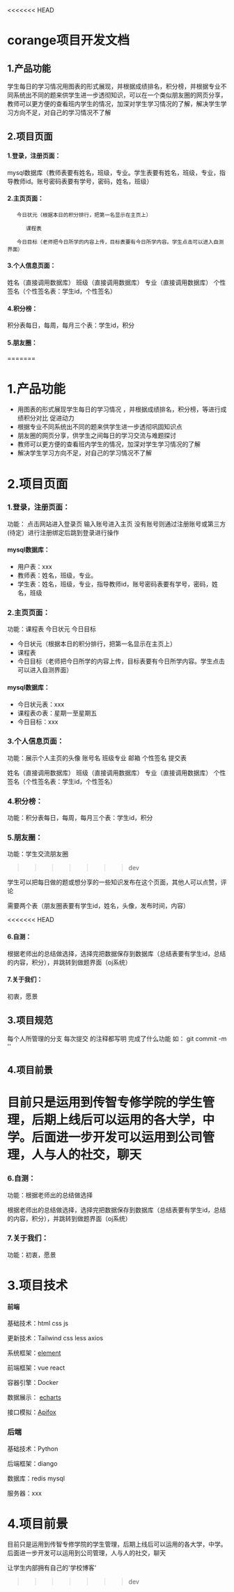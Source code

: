 <<<<<<< HEAD
# corange项目开发文档

## 1.产品功能 ##

学生每日的学习情况用图表的形式展现，并根据成绩排名，积分榜，并根据专业不同系统出不同的题来供学生进一步透彻知识，可以在一个类似朋友圈的网页分享，教师可以更方便的查看班内学生的情况，加深对学生学习情况的了解，解决学生学习方向不足，对自己的学习情况不了解

## 2.项目页面 ##

#### 1.登录，注册页面： ####

mysql数据库（教师表要有姓名，班级，专业。学生表要有姓名，班级，专业，指导教师id。账号密码表要有学号，密码，姓名，班级）

#### 2.主页页面： ####

```
   今日状元（根据本日的积分排行，把第一名显示在主页上）

      课程表

   今日目标（老师把今日所学的内容上传，目标表要有今日所学内容。学生点击可以进入自测界面）
```

#### 3.个人信息页面： ####

姓名（直接调用数据库） 班级（直接调用数据库） 专业（直接调用数据库） 个性签名（个性签名表：学生id，个性签名）

#### 4.积分榜： ####

积分表每日，每周，每月三个表：学生id，积分

#### 5.朋友圈： ####
=======
# 1.产品功能 #

- 用图表的形式展现学生每日的学习情况 ，并根据成绩排名，积分榜，等进行成绩积分对比 促进动力
- 根据专业不同系统出不同的题来供学生进一步透彻巩固知识点
- 朋友圈的网页分享，供学生之间每日的学习交流与难题探讨
- 教师可以更方便的查看班内学生的情况，加深对学生学习情况的了解
- 解决学生学习方向不足，对自己的学习情况不了解

# 2.项目页面 #

### 1.登录，注册页面： ###

功能： 点击网站进入登录页 输入账号进入主页 没有账号则通过注册账号或第三方(待定）进行注册绑定后跳到登录进行操作

#### **mysql数据库**： ####

- 用户表：xxx
- 教师表：姓名，班级，专业。
- 学生表：姓名，班级，专业，指导教师id，账号密码表要有学号，密码，姓名，班级

### 2.主页页面： ###

功能：课程表 今日状元  今日目标

- 今日状元（根据本日的积分排行，把第一名显示在主页上）
- 课程表
- 今日目标（老师把今日所学的内容上传，目标表要有今日所学内容。学生点击可以进入自测界面）

#### **mysql数据库**： ####

- 今日状元表：xxx
- 课程表の表：星期一至星期五
- 今日目标：xxx

### 3.个人信息页面： ###

功能：展示个人主页的头像 账号名 班级专业  邮箱 个性签名 提交表

姓名（直接调用数据库） 班级（直接调用数据库） 专业（直接调用数据库） 个性签名（个性签名表：学生id，个性签名）

### 4.积分榜： ###

功能：积分表每日，每周，每月三个表：学生id，积分

### 5.朋友圈： ###

功能：学生交流朋友圈
>>>>>>> dev

学生可以把每日做的题或想分享的一些知识发布在这个页面，其他人可以点赞，评论

需要两个表（朋友圈表要有学生id，姓名，头像，发布时间，内容）

<<<<<<< HEAD
#### 6.自测： ####

根据老师出的总结做选择，选择完把数据保存到数据库（总结表要有学生id，总结的内容，积分），并跳转到做题界面（oj系统）

#### 7.关于我们： ####

初衷，愿景

## 3.项目规范 ##

每个人所管理的分支 每次提交 的注释都写明 完成了什么功能 如： git commit -m ''

## 4.项目前景 ##

目前只是运用到传智专修学院的学生管理，后期上线后可以运用的各大学，中学。后面进一步开发可以运用到公司管理，人与人的社交，聊天
=======
### 6.自测： ###

功能：根据老师出的总结做选择

根据老师出的总结做选择，选择完把数据保存到数据库（总结表要有学生id，总结的内容，积分），并跳转到做题界面（oj系统）

### 7.关于我们： ###

功能：初衷，愿景

# 3.项目技术 #

#### 前端 ####

基础技术：html  css  js

更新技术：Tailwind css   less  axios

系统框架：[element](https://element.eleme.io/#/zh-CN)

前端框架：vue  react

容器引擎：Docker

数据展示： [echarts ](https://echarts.apache.org/examples/zh/index.html#chart-type-pie)

接口模拟：[Apifox](https://www.apifox.cn/)

### 后端 ###

基础技术：Python

后端框架：diango

数据库：redis mysql

服务器：xxx

# 4.项目前景 #

目前只是运用到传智专修学院的学生管理，后期上线后可以运用的各大学，中学。后面进一步开发可以运用到公司管理，人与人的社交，聊天

让学生内部拥有自己的'学校博客'
>>>>>>> dev
